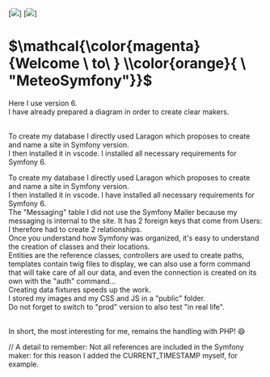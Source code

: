 [![](https://img.shields.io/badge/BOOTSTRAP-blue?style=for-the-badge)]
[![](https://img.shields.io/badge/SYMFONY.io-orange?style=for-the-badge)]

# $\mathcal{\color{magenta}{Welcome \ to\ } \\color{orange}{ \ "MeteoSymfony"}}$<br>

Here I use version 6.<br>
I have already prepared a diagram in order to create clear makers.<br><br>

To create my database I directly used Laragon which proposes to create and name a site in Symfony version.<br>
I then installed it in vscode. I installed all necessary requirements for Symfony 6.<br>

To create my database I directly used Laragon which proposes to create and name a site in Symfony version.<br>
I then installed it in vscode. I have installed all necessary requirements for Symfony 6.<br>
The "Messaging" table I did not use the Symfony Mailer because my messaging is internal to the site. It has 2 foreign keys that come from Users: I therefore had to create 2 relationships.<br>
Once you understand how Symfony was organized, it's easy to understand the creation of classes and their locations.<br>
Entities are the reference classes, controllers are used to create paths, templates contain twig files to display, we can also use a form command that will take care of all our data, and even the connection is created on its own with the "auth" command...<br>
Creating data fixtures speeds up the work.<br>
I stored my images and my CSS and JS in a "public" folder.<br>
Do not forget to switch to "prod" version to also test "in real life".<br><br>

In short, the most interesting for me, remains the handling with PHP! :smile:<br>

// A detail to remember: Not all references are included in the Symfony maker: for this reason I added the CURRENT_TIMESTAMP myself, for example.
